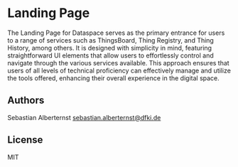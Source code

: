 #  Landing Page

The Landing Page for Dataspace serves as the primary entrance for users to a range of services such as ThingsBoard, Thing Registry, and Thing History, among others. It is designed with simplicity in mind, featuring straightforward UI elements that allow users to effortlessly control and navigate through the various services available. This approach ensures that users of all levels of technical proficiency can effectively manage and utilize the tools offered, enhancing their overall experience in the digital space.

## Authors

Sebastian Alberternst <sebastian.alberternst@dfki.de>

## License

MIT 

